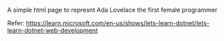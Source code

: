 A simple html page to represnt Ada Lovelace the first female programmer 

Refer:
https://learn.microsoft.com/en-us/shows/lets-learn-dotnet/lets-learn-dotnet-web-development
